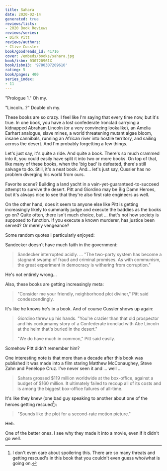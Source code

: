 ```yaml
---
title: Sahara
date: 2020-02-14
generated: true
reviews/lists:
- 2020 Book Reviews
reviews/series:
- Dirk Pitt
reviews/authors:
- Clive Cussler
book/goodreads_id: 41716
cover: /embeds/books/sahara.jpg
book/isbn: 030720961X
book/isbn13: '9780307209610'
rating: 5
book/pages: 400
series_index:
- 11
---
```

"Prologue 1."   Oh my.  

"Lincoln...?"   Double oh my.  

<!--more-->

These books are so crazy. I feel like I'm saying that every time now, but it's true. In one book, you have a lost confederate Ironclad carrying a kidnapped Abraham Lincoln (or a very convincing lookalike), an Amelia Earhart analogue, slave mines, a world threatening mutant algae bloom, insane cannibals, running an African river into hostile territory, and sailing across the desert. And I'm probably forgetting a few things.  

Let's just say, it's quite a ride. And quite a book. There's so much crammed into it, you could easily have split it into two or more books. On top of that, like many of these books, when the 'big bad' is defeated, there's still salvage to do. Still, it's a neat book. And... let's just say, Cussler has no problem diverging his world from ours.  

Favorite scene? Building a land yacht in a vain-yet-guaranteed-to-succeed attempt to survive the desert. Pitt and Giordino may be Big Damn Heroes, but it's always nice to see that they're also first rate engineers as well.  

On the other hand, does it seem to anyone else like Pitt is getting increasingly likely to summarily judge and execute the baddies as the books go on? Quite often, there isn't much choice, but ... that's not how society is supposed to function. If you execute a known murderer, has justice been served? Or merely vengeance?  

Some random quotes I particularly enjoyed:  

Sandecker doesn't have much faith in the government:  

> Sandecker interrupted acidly. ... "The two-party system has become a stagnant swamp of fraud and criminal promises. As with communism, the great experiment in democracy is withering from corruption."

He's not entirely wrong...  

Also, these books are getting increasingly meta:  

> "Consider me your friendly, neighborhood plot diviner," Pitt said condescendingly.

It's like he knows he's in a book. And of course Cussler shows up again:  

> Giordino threw up his hands. "You're crazier than that old prospector and his cockamamy story of a Confederate ironclad with Abe Lincoln at the helm that's buried in the desert."  
>
> "We do have much in common," Pitt said easily.  

Somehow Pitt didn't remember him?  

One interesting note is that more than a decade after this book was published it was made into a film staring Matthew McConaughey, Steve Zahn and Penélope Cruz. I've never seen it and ... well ...  

> Sahara grossed $119 million worldwide at the box-office, against a budget of $160 million. It ultimately failed to recoup all of its costs and is among the biggest box-office failures of all-time.

It's like they knew (one bad guy speaking to another about one of the heroes getting rescued[^spoiler]):  

> "Sounds like the plot for a second-rate motion picture."

Heh.  

One of the better ones. I see why they made it into a movie, even if it didn't go well.  

[^spoiler]: I don't even care about spoilering this. There are so many threats and getting rescued's in this book that you couldn't even guess who/what is going on.